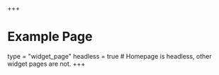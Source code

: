 +++
# Example Page
type = "widget_page"
headless = true  # Homepage is headless, other widget pages are not.
+++
